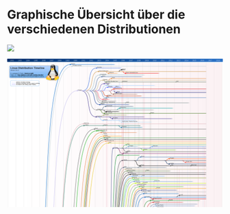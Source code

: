 # Graphische Übersicht über die verschiedenen Distributionen

![](https://upload.wikimedia.org/wikipedia/commons/1/1b/Linux_Distribution_Timeline.svg)

![](../../.gitbook/assets/linux_distribution_timeline.svg.png)

